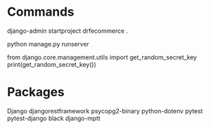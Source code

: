 # Commands

django-admin startproject drfecommerce .

python manage.py runserver

from django.core.management.utils import get_random_secret_key
print(get_random_secret_key())

# Packages
Django
djangorestframework
psycopg2-binary
python-dotenv
pytest
pytest-django
black
django-mptt